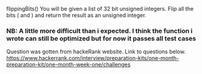 flippingBits()
You will be given a list of 32 bit unsigned integers. Flip all the bits ( and ) and return the result as an unsigned integer.

<h3>NB: A little more difficult than i expected. I think the function i wrote can still be optimized but for now it passes all test cases</h3>

Question was gotten from hackeRank website. Link to questions below.
https://www.hackerrank.com/interview/preparation-kits/one-month-preparation-kit/one-month-week-one/challenges